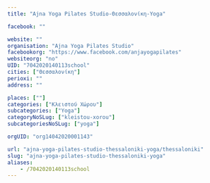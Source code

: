```yaml
---
title: "Ajna Yoga Pilates Studio-Θεσσαλονίκη-Yoga"

facebook: ""

website: ""
organisation: "Ajna Yoga Pilates Studio"
facebookorg: "https://www.facebook.com/anjayogapilates"
websiteorg: "no"
UID: "7042020140113school"
cities: ["Θεσσαλονίκη"]
perioxi: ""
address: ""

places: [""]
categories: ["Κλειστού Χώρου"]
subcategories: ["Yoga"]
categoryNoSLug: ["kleistou-xorou"]
subcategoriesNoSLug: ["yoga"]

orgUID: "org14042020001143"

url: "ajna-yoga-pilates-studio-thessaloniki-yoga/thessaloniki"
slug: "ajna-yoga-pilates-studio-thessaloniki-yoga"
aliases:
    - /7042020140113school
---
```





